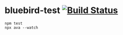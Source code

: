 # bluebird-test [![Build Status](https://travis-ci.org/xxd3vin/bluebird-test.svg?branch=master)](https://travis-ci.org/xxd3vin/bluebird-test)

```
npm test
npx ava --watch
```
